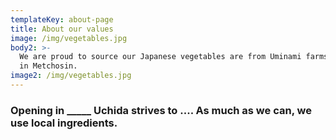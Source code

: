 ```yaml
---
templateKey: about-page
title: About our values
image: /img/vegetables.jpg
body2: >-
  We are proud to source our Japanese vegetables are from Uminami farms, located
  in Metchosin.
image2: /img/vegetables.jpg
---
```

### 

### Opening in \_\_\_\__ Uchida strives to .... As much as we can, we use local ingredients.
